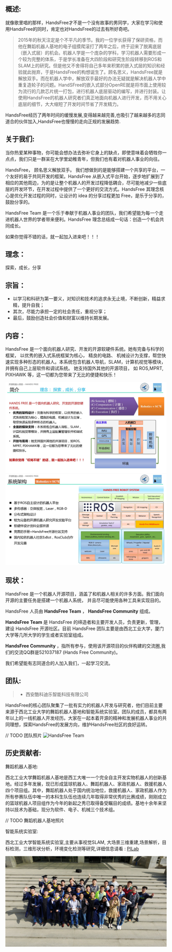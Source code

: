 ## 概述:
就像歌里唱的那样，HandsFree才不是一个没有故事的男同学，大家在学习和使用HandsFree的同时，肯定也对HandsFree的过去有所好奇吧。

> 2015年的秋天注定是个不平凡的季节。我的一位学长获得了保研资格，而他在舞蹈机器人基地的电子组摸爬滚打了两年之后，终于迎来了脱离底层（嵌入式层）的机会。机器人学是一个庞杂的学科，学习机器人需要形成一个较为完整的体系，于是学长准备在大四阶段和研究生阶段转移到ROS和SLAM上的研究。但是他又不舍得将自己多年来积累的嵌入式层的知识和经验就此抛弃，于是HandsFree的构想诞生了。顾名思义，HandsFree就是解放双手。而在机器人学中，解放双手最好的办法无疑就是解决机器人学中重复造轮子的问题。HandSFree的嵌入式部分OpenRE就是将市面上使用较为流行的几款芯片统一打包，进行机器人底层驱动的编写，并进行封装。让使用HandsFree的机器人研究者们真正地面向机器人进行开发，而不用关心底层的细节，大大缩短了开发时间节省了开发精力。

HandsFree经历了两年时间的缓慢发展,变得越来越完善,也吸引了越来越多的志同道合的伙伴加入,HandsFree也慢慢的走向正规的发展趋势.

## 关于我们:

当你热爱某种事物，你可能会想办法去弥补它身上的缺点，即使意味着会牺牲你一点点，我们只是一群呆在大学里幼稚青年，但我们也有着对机器人事业的向往。     

HandsFree， 顾名思义解放双手。 我们想做到的是能够搭建一个共享的平台，一个友好的易于共同开发的框架。HandsFree 从嵌入式平台开始，逐步地扩展到了相应的其他周边，为的是让整个机器人的开发过程降低耦合，尽可能地减少一些底层的开发环节，在开发过程中提供了一个更好的交流方式。HandsFree 其理念核心是优化开发过程的同时，让设计的 idea 的分享过程更加 Free，是乐于分享的，鼓励分享的。     

HandsFree Team 是一个乐于奉献于机器人事业的团队，我们希望能为每一个走进机器人世界的学者带来便利。HandsFree 理念总结成一句话：创造一个机会共同成长。  
          
如果你觉得不错的话，就一起加入进来吧！！！    

## 理念：  
探索，成长，分享

## 宗旨：  
* 以学习和科研为第一要义，对知识和技术的追求永无止境，不断创新，精益求精，提升自我； 
* 其次，尽能力承担一定的社会责任，重视分享；
* 最后，鼓励创造社会价值和财富以维持长期发展。

## 内容：  
HandsFree 是一个面向机器人研究、开发的开源软硬件系统。她有完备与科学的框架， 以优秀的嵌入式系统框架为核心， 精良的电路、 机械设计为支撑，帮您快速实现多种形态的机器人。本系统包含机器人导航，SLAM，计算机视觉等模块， 并拥有自己上层软件和调试系统。 她支持国外其他的开源项目， 如 ROS,MPRT, PIXHAWK 等，这一切都为您带来了无比的便捷和快乐！

![Alt text](/images/About/HandsFree_Introduction/HandsFree_Introduction_2016_4_2_001.jpg)
![Alt text](/images/About/HandsFree_Introduction/HandsFree_Introduction_2016_4_2_002.jpg)

##  现状： 
HandsFree 是一个机器人开源项目，涵盖了和机器人相关的许多方面。我们面向开源的主要任务是搭建一个机器人系统， 并且尽可能使用各种工具来实现目的。       

HandsFree 人员由 **HandsFree Team** ， **HandsFree Community** 组成。      

**HandsFree Team** 是 HandsFree 的缔造者和主要开发人员，负责更新，管理，建设 HandsFree 开源社区。目前 HandsFree 团队主要是由西北工业大学，厦门大学等几所大学的学生或者实验室组成。         

**HandsFree Community** ，指所有参与，使用该开源项目的伙伴构建的交流圈,我们的交流QQ群是521037187 (Hands Free Community)。
       
我们希望能有志同道合的人加入我们，一起学习交流。   

## 团队:

> *  西安酷科迪乐智能科技有限公司

HandsFree的核心团队聚集了一批有实力的机器人开发与研究者，他们目前主要来源于西北工业大学的舞蹈机器人基地和智能系统实验室。团队的成员，都具有两年以上的一线机器人开发经历。大家在一起本着开源的精神和发展机器人事业的共同理想，探索HandsFree的发展方向，维护HandsFree社区的良好运转。

// TODO 团队照片
![HandsFree Team]()

## 历史贡献者:

舞蹈机器人基地: 

西北工业大学舞蹈机器人基地是西工大唯一一个完全自主开发实物机器人的创新基地。经过多年发展，现已形成篮球机器人、舞蹈机器人、家政机器人、救援机器人四个项目组。其中，舞蹈机器人处于国内统治地位，救援机器人、家政机器人作为所有参赛队伍中唯一的本科生队伍也连续几年取得非常优秀的比赛成绩，刚刚成立的篮球机器人项目组作为今年的新起之秀已取得备受瞩目的成绩。基地十余年来坚持以技术为基础，现分为软件、电子、机械三个技术组。

// TODO 舞蹈机器人基地照片
![]()

智能系统实验室:

西北工业大学智能系统实验室,主要从事视觉SLAM, 大场景三维重建,场景解析，目标检测，三维形状分析，环境变化检测等研究,详细信息请看 : [PILab](http://www.adv-ci.com/blog/members/)

![PILab](/images/About/2016_PI_Lab_s-1024x573.jpg)
